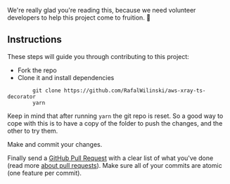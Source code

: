 We're really glad you're reading this, because we need volunteer developers to help this project come to fruition. 👏

## Instructions

These steps will guide you through contributing to this project:

- Fork the repo
- Clone it and install dependencies

```
		git clone https://github.com/RafalWilinski/aws-xray-ts-decorator
		yarn
```

Keep in mind that after running `yarn` the git repo is reset. So a good way to cope with this is to have a copy of the folder to push the changes, and the other to try them.

Make and commit your changes. 

Finally send a [GitHub Pull Request](https://github.com/RafalWilinski/aws-xray-ts-decorator/compare?expand=1) with a clear list of what you've done (read more [about pull requests](https://help.github.com/articles/about-pull-requests/)). Make sure all of your commits are atomic (one feature per commit).
